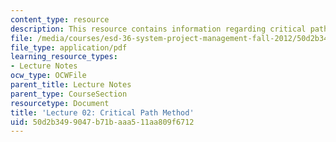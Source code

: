 ```yaml
---
content_type: resource
description: This resource contains information regarding critical path method.
file: /media/courses/esd-36-system-project-management-fall-2012/50d2b3499047b71baaa511aa809f6712_MITESD_36F12_Lec02.pdf
file_type: application/pdf
learning_resource_types:
- Lecture Notes
ocw_type: OCWFile
parent_title: Lecture Notes
parent_type: CourseSection
resourcetype: Document
title: 'Lecture 02: Critical Path Method'
uid: 50d2b349-9047-b71b-aaa5-11aa809f6712
---
```

